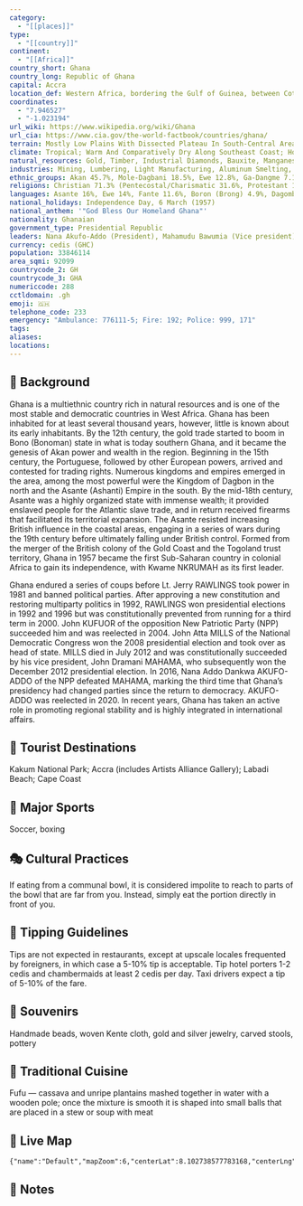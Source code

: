 ```yaml
---
category:
  - "[[places]]"
type:
  - "[[country]]"
continent:
  - "[[Africa]]"
country_short: Ghana
country_long: Republic of Ghana
capital: Accra
location_def: Western Africa, bordering the Gulf of Guinea, between Cote d'Ivoire and Togo
coordinates:
  - "7.946527"
  - "-1.023194"
url_wiki: https://www.wikipedia.org/wiki/Ghana
url_cia: https://www.cia.gov/the-world-factbook/countries/ghana/
terrain: Mostly Low Plains With Dissected Plateau In South-Central Area
climate: Tropical; Warm And Comparatively Dry Along Southeast Coast; Hot And Humid In Southwest; Hot And Dry In North
natural_resources: Gold, Timber, Industrial Diamonds, Bauxite, Manganese, Fish, Rubber, Hydropower, Petroleum, Silver, Salt, Limestone
industries: Mining, Lumbering, Light Manufacturing, Aluminum Smelting, Food Processing, Cement, Small Commercial Ship Building, Petroleum
ethnic_groups: Akan 45.7%, Mole-Dagbani 18.5%, Ewe 12.8%, Ga-Dangme 7.1%, Gurma 6.4%, Guan 3.2%, Grusi 2.7%, Mande 2%, other 1.6% (2021 est.)
religions: Christian 71.3% (Pentecostal/Charismatic 31.6%, Protestant 17.4%, Catholic 10%, other 12.3%), Muslim 19.9%, traditionalist 3.2%, other 4.5%, none 1.1% (2021 est.)
languages: Asante 16%, Ewe 14%, Fante 11.6%, Boron (Brong) 4.9%, Dagomba 4.4%, Dangme 4.2%, Dagarte (Dagaba) 3.9%, Kokomba 3.5%, Akyem 3.2%, Ga 3.1%, other 31.2% (2010 est.)
national_holidays: Independence Day, 6 March (1957)
national_anthem: '"God Bless Our Homeland Ghana"'
nationality: Ghanaian
government_type: Presidential Republic
leaders: Nana Akufo-Addo (President), Mahamudu Bawumia (Vice president), Gertrude Torkornoo (Chief justice)
currency: cedis (GHC)
population: 33846114
area_sqmi: 92099
countrycode_2: GH
countrycode_3: GHA
numericcode: 288
cctldomain: .gh
emoji: 🇬🇭
telephone_code: 233
emergency: "Ambulance: 776111-5; Fire: 192; Police: 999, 171"
tags: 
aliases: 
locations:
---
```

## 🌱 Background
Ghana is a multiethnic country rich in natural resources and is one of the most stable and democratic countries in West Africa. Ghana has been inhabited for at least several thousand years, however, little is known about its early inhabitants. By the 12th century, the gold trade started to boom in Bono (Bonoman) state in what is today southern Ghana, and it became the genesis of Akan power and wealth in the region. Beginning in the 15th century, the Portuguese, followed by other European powers, arrived and contested for trading rights. Numerous kingdoms and empires emerged in the area, among the most powerful were the Kingdom of Dagbon in the north and the Asante (Ashanti) Empire in the south. By the mid-18th century, Asante was a highly organized state with immense wealth; it provided enslaved people for the Atlantic slave trade, and in return received firearms that facilitated its territorial expansion. The Asante resisted increasing British influence in the coastal areas, engaging in a series of wars during the 19th century before ultimately falling under British control. Formed from the merger of the British colony of the Gold Coast and the Togoland trust territory, Ghana in 1957 became the first Sub-Saharan country in colonial Africa to gain its independence, with Kwame NKRUMAH as its first leader.

Ghana endured a series of coups before Lt. Jerry RAWLINGS took power in 1981 and banned political parties. After approving a new constitution and restoring multiparty politics in 1992, RAWLINGS won presidential elections in 1992 and 1996 but was constitutionally prevented from running for a third term in 2000. John KUFUOR of the opposition New Patriotic Party (NPP) succeeded him and was reelected in 2004. John Atta MILLS of the National Democratic Congress won the 2008 presidential election and took over as head of state. MILLS died in July 2012 and was constitutionally succeeded by his vice president, John Dramani MAHAMA, who subsequently won the December 2012 presidential election. In 2016, Nana Addo Dankwa AKUFO-ADDO of the NPP defeated MAHAMA, marking the third time that Ghana’s presidency had changed parties since the return to democracy. AKUFO-ADDO was reelected in 2020. In recent years, Ghana has taken an active role in promoting regional stability and is highly integrated in international affairs.

## 📌 Tourist Destinations
Kakum National Park; Accra (includes Artists Alliance Gallery); Labadi Beach; Cape Coast

## 🥇 Major Sports
Soccer, boxing

## 🎭 Cultural Practices
If eating from a communal bowl, it is considered impolite to reach to parts of the bowl that are far from you. Instead, simply eat the portion directly in front of you.

## 🫰 Tipping Guidelines
Tips are not expected in restaurants, except at upscale locales frequented by foreigners, in which case a 5-10% tip is acceptable. Tip hotel porters 1-2 cedis and chambermaids at least 2 cedis per day. Taxi drivers expect a tip of 5-10% of the fare.

## 🎁 Souvenirs
Handmade beads, woven Kente cloth, gold and silver jewelry, carved stools, pottery

## 🍲 Traditional Cuisine
Fufu — cassava and unripe plantains mashed together in water with a wooden pole; once the mixture is smooth it is shaped into small balls that are placed in a stew or soup with meat

## 📡 Live Map
```mapview
{"name":"Default","mapZoom":6,"centerLat":8.102738577783168,"centerLng":-1.1755832307792158,"query":"","chosenMapSource":0}
```

## 📒 Notes

